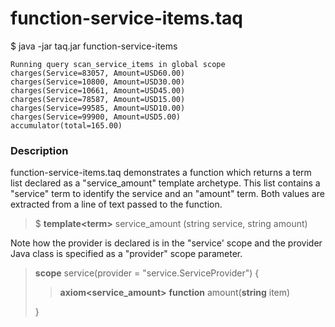 # function-service-items.taq

$ java -jar taq.jar function-service-items

    Running query scan_service_items in global scope 
    charges(Service=83057, Amount=USD60.00)
    charges(Service=10800, Amount=USD30.00)
    charges(Service=10661, Amount=USD45.00)
    charges(Service=78587, Amount=USD15.00)
    charges(Service=99585, Amount=USD10.00)
    charges(Service=99900, Amount=USD5.00)
    accumulator(total=165.00)
    
### Description

function-service-items.taq demonstrates a function which returns a term list declared as a "service_amount"
template archetype. This list contains a "service" term to identify the service 
and an "amount" term. Both values are extracted from a line of text passed to the function.

> $ **template\<term\>** service_amount (string service, string amount)
    
Note how the provider is declared is in the "service' scope and the provider Java class is specified 
as a  "provider" scope parameter.

> **scope** service(provider = "service.ServiceProvider") {
>
>> **axiom\<service_amount\>** **function** amount(**string** item)
>
> }

